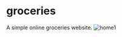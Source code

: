# groceries
 A simple online groceries website.
![home1](https://user-images.githubusercontent.com/61114770/111400056-8a8f8f00-86ec-11eb-8c3b-493eabbdbf5d.jpg)

